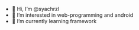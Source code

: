 - 👋 Hi, I’m @syachrzl
- 👀 I’m interested in web-programming and android
- 🌱 I’m currently learning framework


<!---
syachrzl/syachrzl is a ✨ special ✨ repository because its `README.md` (this file) appears on your GitHub profile.
You can click the Preview link to take a look at your changes.
--->
